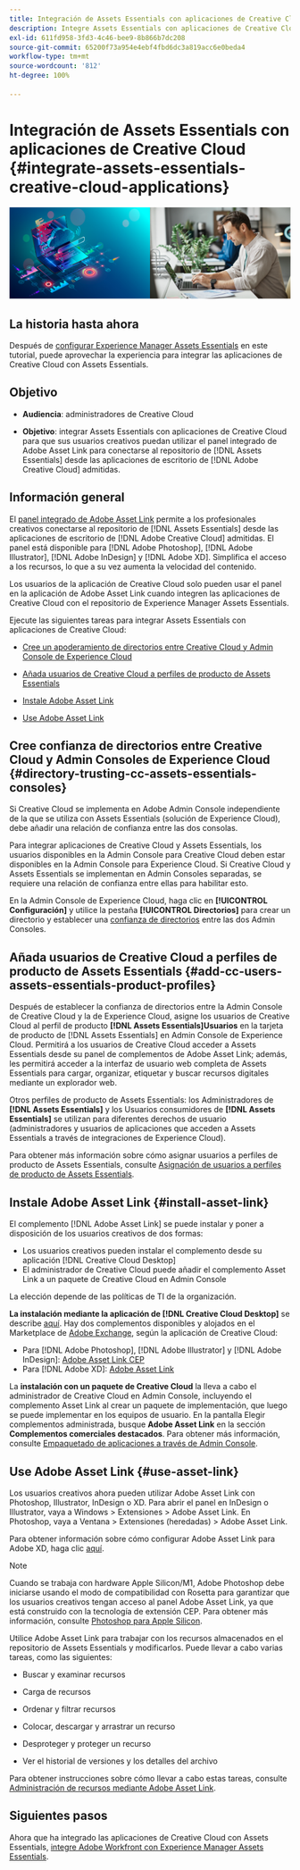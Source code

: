 ```yaml
---
title: Integración de Assets Essentials con aplicaciones de Creative Cloud
description: Integre Assets Essentials con aplicaciones de Creative Cloud para poder utilizar el panel integrado de Adobe Asset Link para conectarse al repositorio de  [!DNL Assets Essentials]  desde las aplicaciones de  [!DNL Adobe Creative Cloud]  de escritorio admitidas.
exl-id: 611fd958-3fd3-4c46-bee9-8b866b7dc208
source-git-commit: 65200f73a954e4ebf4fbd6dc3a819acc6e0beda4
workflow-type: tm+mt
source-wordcount: '812'
ht-degree: 100%

---
```


# Integración de Assets Essentials con aplicaciones de Creative Cloud {#integrate-assets-essentials-creative-cloud-applications}

![Preferencia para cambiar el tema oscuro y el claro](assets/cce-creative-cloud.png)

## La historia hasta ahora

Después de [configurar Experience Manager Assets Essentials](adminster-aem-assets-essentials.md) en este tutorial, puede aprovechar la experiencia para integrar las aplicaciones de Creative Cloud con Assets Essentials.

## Objetivo

* **Audiencia**: administradores de Creative Cloud

* **Objetivo**: integrar Assets Essentials con aplicaciones de Creative Cloud para que sus usuarios creativos puedan utilizar el panel integrado de Adobe Asset Link para conectarse al repositorio de [!DNL Assets Essentials] desde las aplicaciones de escritorio de [!DNL Adobe Creative Cloud] admitidas.

## Información general

El [panel integrado de Adobe Asset Link](https://www.adobe.com/es/creativecloud/business/enterprise/adobe-asset-link.html) permite a los profesionales creativos conectarse al repositorio de [!DNL Assets Essentials] desde las aplicaciones de escritorio de [!DNL Adobe Creative Cloud] admitidas. El panel está disponible para [!DNL Adobe Photoshop], [!DNL Adobe Illustrator], [!DNL Adobe InDesign] y [!DNL Adobe XD]. Simplifica el acceso a los recursos, lo que a su vez aumenta la velocidad del contenido.

Los usuarios de la aplicación de Creative Cloud solo pueden usar el panel en la aplicación de Adobe Asset Link cuando integren las aplicaciones de Creative Cloud con el repositorio de Experience Manager Assets Essentials.

Ejecute las siguientes tareas para integrar Assets Essentials con aplicaciones de Creative Cloud:

* [Cree un apoderamiento de directorios entre Creative Cloud y Admin Console de Experience Cloud](#directory-trusting-cc-assets-essentials-consoles)

* [Añada usuarios de Creative Cloud a perfiles de producto de Assets Essentials](#add-cc-users-assets-essentials-product-profiles)

* [Instale Adobe Asset Link](#install-asset-link)

* [Use Adobe Asset Link](#use-asset-link)

## Cree confianza de directorios entre Creative Cloud y Admin Consoles de Experience Cloud {#directory-trusting-cc-assets-essentials-consoles}

Si Creative Cloud se implementa en Adobe Admin Console independiente de la que se utiliza con Assets Essentials (solución de Experience Cloud), debe añadir una relación de confianza entre las dos consolas.

Para integrar aplicaciones de Creative Cloud y Assets Essentials, los usuarios disponibles en la Admin Console para Creative Cloud deben estar disponibles en la Admin Console para Experience Cloud. Si Creative Cloud y Assets Essentials se implementan en Admin Consoles separadas, se requiere una relación de confianza entre ellas para habilitar esto.

En la Admin Console de Experience Cloud, haga clic en **[!UICONTROL Configuración]** y utilice la pestaña **[!UICONTROL Directorios]** para crear un directorio y establecer una [confianza de directorios](https://helpx.adobe.com/es/enterprise/using/set-up-identity.html#directory-trusting) entre las dos Admin Consoles.

## Añada usuarios de Creative Cloud a perfiles de producto de Assets Essentials {#add-cc-users-assets-essentials-product-profiles}

Después de establecer la confianza de directorios entre la Admin Console de Creative Cloud y la de Experience Cloud, asigne los usuarios de Creative Cloud al perfil de producto **[!DNL Assets Essentials]Usuarios** en la tarjeta de producto de [!DNL Assets Essentials] en Admin Console de Experience Cloud. Permitirá a los usuarios de Creative Cloud acceder a Assets Essentials desde su panel de complementos de Adobe Asset Link; además, les permitirá acceder a la interfaz de usuario web completa de Assets Essentials para cargar, organizar, etiquetar y buscar recursos digitales mediante un explorador web.

Otros perfiles de producto de Assets Essentials: los Administradores de **[!DNL Assets Essentials]** y los Usuarios consumidores de **[!DNL Assets Essentials]** se utilizan para diferentes derechos de usuario (administradores y usuarios de aplicaciones que acceden a Assets Essentials a través de integraciones de Experience Cloud).

Para obtener más información sobre cómo asignar usuarios a perfiles de producto de Assets Essentials, consulte [Asignación de usuarios a perfiles de producto de Assets Essentials](adminster-aem-assets-essentials.md#add-users-to-product-profiles).

## Instale Adobe Asset Link {#install-asset-link}

El complemento [!DNL Adobe Asset Link] se puede instalar y poner a disposición de los usuarios creativos de dos formas:

* Los usuarios creativos pueden instalar el complemento desde su aplicación [!DNL Creative Cloud Desktop]
* El administrador de Creative Cloud puede añadir el complemento Asset Link a un paquete de Creative Cloud en Admin Console

La elección depende de las políticas de TI de la organización.

**La instalación mediante la aplicación de [!DNL Creative Cloud Desktop]** se describe [aquí](https://helpx.adobe.com/es/creative-cloud/kb/installingextensionsandaddons.html). Hay dos complementos disponibles y alojados en el Marketplace de [Adobe Exchange](https://exchange.adobe.com/), según la aplicación de Creative Cloud:

* Para [!DNL Adobe Photoshop], [!DNL Adobe Illustrator] y [!DNL Adobe InDesign]: [Adobe Asset Link CEP](https://exchange.adobe.com/creativecloud.details.106875.adobe-asset-link-cep.html)
* Para [!DNL Adobe XD]: [Adobe Asset Link](https://exchange.adobe.com/creativecloud/plugindetails.html/app/cc/61d229b9)

La **instalación con un paquete de Creative Cloud** la lleva a cabo el administrador de Creative Cloud en Admin Console, incluyendo el complemento Asset Link al crear un paquete de implementación, que luego se puede implementar en los equipos de usuario. En la pantalla Elegir complementos administrada, busque **Adobe Asset Link** en la sección **Complementos comerciales destacados**. Para obtener más información, consulte [Empaquetado de aplicaciones a través de Admin Console](https://helpx.adobe.com/es/enterprise/using/package-apps-admin-console.html).

## Use Adobe Asset Link {#use-asset-link}

Los usuarios creativos ahora pueden utilizar Adobe Asset Link con Photoshop, Illustrator, InDesign o XD. Para abrir el panel en InDesign o Illustrator, vaya a Windows > Extensiones > Adobe Asset Link. En Photoshop, vaya a Ventana > Extensiones (heredadas) > Adobe Asset Link.

Para obtener información sobre cómo configurar Adobe Asset Link para Adobe XD, haga clic [aquí](https://helpx.adobe.com/es/enterprise/using/adobe-asset-link-for-xd.html).

>[!NOTE]
>
>Cuando se trabaja con hardware Apple Silicon/M1, Adobe Photoshop debe iniciarse usando el modo de compatibilidad con Rosetta para garantizar que los usuarios creativos tengan acceso al panel Adobe Asset Link, ya que está construido con la tecnología de extensión CEP. Para obtener más información, consulte [Photoshop para Apple Silicon](https://helpx.adobe.com/es/photoshop/kb/photoshop-for-apple-silicon.html).


Utilice Adobe Asset Link para trabajar con los recursos almacenados en el repositorio de Assets Essentials y modificarlos. Puede llevar a cabo varias tareas, como las siguientes:

* Buscar y examinar recursos

* Carga de recursos

* Ordenar y filtrar recursos

* Colocar, descargar y arrastrar un recurso

* Desproteger y proteger un recurso

* Ver el historial de versiones y los detalles del archivo

Para obtener instrucciones sobre cómo llevar a cabo estas tareas, consulte [Administración de recursos mediante Adobe Asset Link](https://helpx.adobe.com/es/enterprise/using/manage-assets-using-adobe-asset-link.html).

## Siguientes pasos

Ahora que ha integrado las aplicaciones de Creative Cloud con Assets Essentials, [integre Adobe Workfront con Experience Manager Assets Essentials](integrate-assets-essentials-workfront.md).
